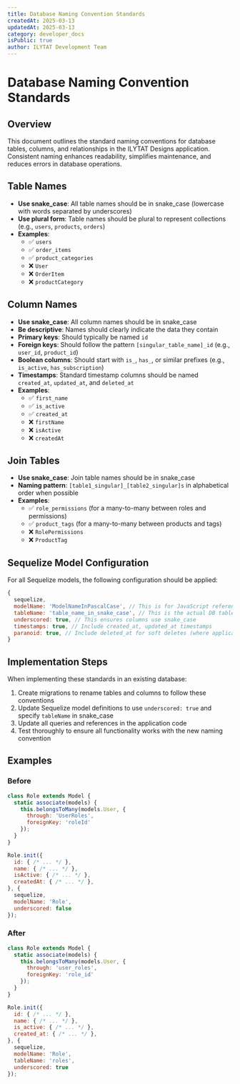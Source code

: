 ```yaml
---
title: Database Naming Convention Standards
createdAt: 2025-03-13
updatedAt: 2025-03-13
category: developer_docs
isPublic: true
author: ILYTAT Development Team
---
```


# Database Naming Convention Standards

## Overview

This document outlines the standard naming conventions for database tables, columns, and relationships in the ILYTAT Designs application. Consistent naming enhances readability, simplifies maintenance, and reduces errors in database operations.

## Table Names

- **Use snake_case**: All table names should be in snake_case (lowercase with words separated by underscores)
- **Use plural form**: Table names should be plural to represent collections (e.g., `users`, `products`, `orders`)
- **Examples**: 
  - ✅ `users`
  - ✅ `order_items`
  - ✅ `product_categories`
  - ❌ `User`
  - ❌ `OrderItem`
  - ❌ `productCategory`

## Column Names

- **Use snake_case**: All column names should be in snake_case
- **Be descriptive**: Names should clearly indicate the data they contain
- **Primary keys**: Should typically be named `id`
- **Foreign keys**: Should follow the pattern `[singular_table_name]_id` (e.g., `user_id`, `product_id`)
- **Boolean columns**: Should start with `is_`, `has_`, or similar prefixes (e.g., `is_active`, `has_subscription`)
- **Timestamps**: Standard timestamp columns should be named `created_at`, `updated_at`, and `deleted_at`
- **Examples**:
  - ✅ `first_name`
  - ✅ `is_active`
  - ✅ `created_at`
  - ❌ `firstName`
  - ❌ `isActive`
  - ❌ `createdAt`

## Join Tables

- **Use snake_case**: Join table names should be in snake_case
- **Naming pattern**: `[table1_singular]_[table2_singular]s` in alphabetical order when possible
- **Examples**:
  - ✅ `role_permissions` (for a many-to-many between roles and permissions)
  - ✅ `product_tags` (for a many-to-many between products and tags)
  - ❌ `RolePermissions`
  - ❌ `ProductTag`

## Sequelize Model Configuration

For all Sequelize models, the following configuration should be applied:

```javascript
{
  sequelize,
  modelName: 'ModelNameInPascalCase', // This is for JavaScript reference
  tableName: 'table_name_in_snake_case', // This is the actual DB table name
  underscored: true, // This ensures columns use snake_case
  timestamps: true, // Include created_at, updated_at timestamps
  paranoid: true, // Include deleted_at for soft deletes (where applicable)
}
```

## Implementation Steps

When implementing these standards in an existing database:

1. Create migrations to rename tables and columns to follow these conventions
2. Update Sequelize model definitions to use `underscored: true` and specify `tableName` in snake_case
3. Update all queries and references in the application code
4. Test thoroughly to ensure all functionality works with the new naming convention

## Examples

### Before

```javascript
class Role extends Model {
  static associate(models) {
    this.belongsToMany(models.User, {
      through: 'UserRoles',
      foreignKey: 'roleId'
    });
  }
}

Role.init({
  id: { /* ... */ },
  name: { /* ... */ },
  isActive: { /* ... */ },
  createdAt: { /* ... */ },
}, {
  sequelize,
  modelName: 'Role',
  underscored: false
});
```

### After

```javascript
class Role extends Model {
  static associate(models) {
    this.belongsToMany(models.User, {
      through: 'user_roles',
      foreignKey: 'role_id'
    });
  }
}

Role.init({
  id: { /* ... */ },
  name: { /* ... */ },
  is_active: { /* ... */ },
  created_at: { /* ... */ },
}, {
  sequelize,
  modelName: 'Role',
  tableName: 'roles',
  underscored: true
});
```
